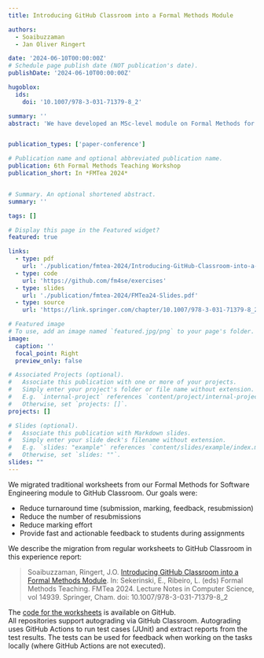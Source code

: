 ```yaml
---
title: Introducing GitHub Classroom into a Formal Methods Module

authors:
  - Soaibuzzaman
  - Jan Oliver Ringert

date: '2024-06-10T00:00:00Z'
# Schedule page publish date (NOT publication's date).
publishDate: '2024-06-10T00:00:00Z'

hugoblox:
  ids:
    doi: '10.1007/978-3-031-71379-8_2'

summary: ''
abstract: 'We have developed an MSc-level module on Formal Methods for Software Engineering with exercises on applying SAT solvers, SMT solvers, Alloy, and nuXmv. In the first iteration of the module, assignments were submitted as documents and archive files. Here, we report on our experience of moving the exercises to GitHub Classroom and automating the feedback process through test cases. The main challenges we encountered were related to supporting free-response tasks and designing test cases that allow for multiple solutions, provide incremental feedback, and do not encode a solution. We present our setup of exercise repositories, test cases, and feedback report generation. We detail our approach in addressing the challenges of migrating from worksheets to GitHub Classroom and report on survey-based student feedback.'


publication_types: ['paper-conference']

# Publication name and optional abbreviated publication name.
publication: 6th Formal Methods Teaching Workshop
publication_short: In *FMTea 2024*


# Summary. An optional shortened abstract.
summary: ''

tags: []

# Display this page in the Featured widget?
featured: true

links:
  - type: pdf
    url: './publication/fmtea-2024/Introducing-GitHub-Classroom-into-a-Formal-Methods-Module-FMTea24.pdf'
  - type: code
    url: 'https://github.com/fm4se/exercises'
  - type: slides
    url: './publication/fmtea-2024/FMTea24-Slides.pdf'
  - type: source
    url: 'https://link.springer.com/chapter/10.1007/978-3-031-71379-8_2'

# Featured image
# To use, add an image named `featured.jpg/png` to your page's folder.
image:
  caption: ''
  focal_point: Right
  preview_only: false

# Associated Projects (optional).
#   Associate this publication with one or more of your projects.
#   Simply enter your project's folder or file name without extension.
#   E.g. `internal-project` references `content/project/internal-project/index.md`.
#   Otherwise, set `projects: []`.
projects: []

# Slides (optional).
#   Associate this publication with Markdown slides.
#   Simply enter your slide deck's filename without extension.
#   E.g. `slides: "example"` references `content/slides/example/index.md`.
#   Otherwise, set `slides: ""`.
slides: ""
---
```


We migrated traditional worksheets from our Formal Methods for Software Engineering module to GitHub Classroom. Our goals were:
- Reduce turnaround time (submission, marking, feedback, resubmission)
- Reduce the number of resubmissions
- Reduce marking effort
- Provide fast and actionable feedback to students during assignments

We describe the migration from regular worksheets to GitHub Classroom in this experience report:

> Soaibuzzaman, Ringert, J.O. [Introducing GitHub Classroom into a Formal Methods Module](./lecture/github-migration/Introducing-GitHub-Classroom-into-a-Formal-Methods-Module-FMTea24.pdf). In: Sekerinski, E., Ribeiro, L. (eds) Formal Methods Teaching. FMTea   2024. Lecture Notes in Computer Science, vol 14939. Springer, Cham. doi: 10.1007/978-3-031-71379-8_2

The [code for the worksheets](https://github.com/fm4se/exercises) is available on GitHub.  
All repositories support autograding via GitHub Classroom. Autograding uses GitHub Actions to run test cases (JUnit) and extract reports from the test results. The tests can be used for feedback when working on the tasks locally (where GitHub Actions are not executed).

